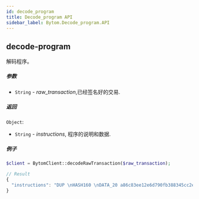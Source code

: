 ```yaml
---
id: decode_program
title: Decode_program API
sidebar_label: Bytom.Decode_program.API
---
```


## decode-program

解码程序。

##### 参数

- `String` - *raw_transaction*,已经签名好的交易.

##### 返回

`Object`:

- `String` - *instructions*, 程序的说明和数据.

##### 例子
```php
$client = BytomClient::decodeRawTransaction($raw_transaction);
```
```js
// Result
{
  "instructions": "DUP \nHASH160 \nDATA_20 a86c83ee12e6d790fb388345cc2e2b87056a0773\nEQUALVERIFY \nTXSIGHASH \nSWAP \nCHECKSIG \n"
}
```